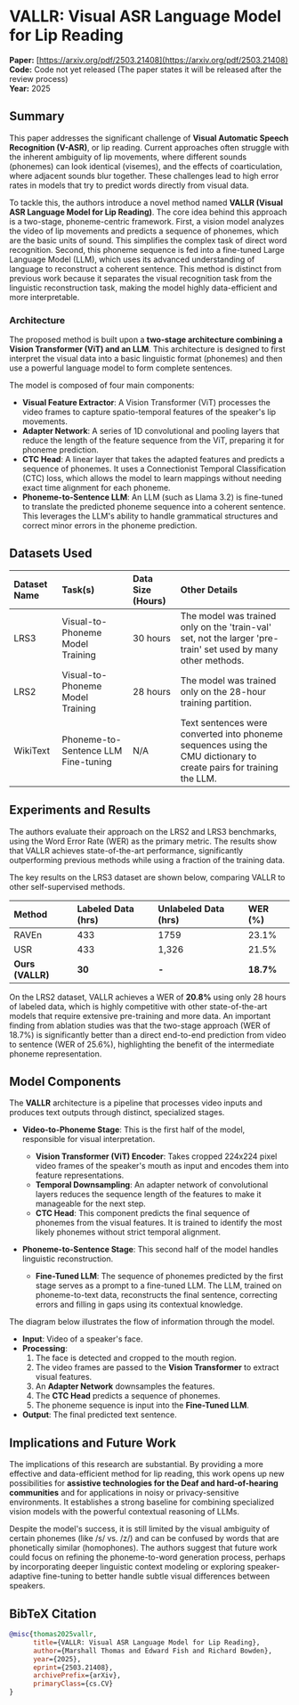 # VALLR: Visual ASR Language Model for Lip Reading

**Paper:** [https://arxiv.org/pdf/2503.21408](https://arxiv.org/pdf/2503.21408)  
**Code:** Code not yet released (The paper states it will be released after the review process)  
**Year:** 2025

## Summary

This paper addresses the significant challenge of **Visual Automatic Speech Recognition (V-ASR)**, or lip reading. Current approaches often struggle with the inherent ambiguity of lip movements, where different sounds (phonemes) can look identical (visemes), and the effects of coarticulation, where adjacent sounds blur together. These challenges lead to high error rates in models that try to predict words directly from visual data.

To tackle this, the authors introduce a novel method named **VALLR (Visual ASR Language Model for Lip Reading)**. The core idea behind this approach is a two-stage, phoneme-centric framework. First, a vision model analyzes the video of lip movements and predicts a sequence of phonemes, which are the basic units of sound. This simplifies the complex task of direct word recognition. Second, this phoneme sequence is fed into a fine-tuned Large Language Model (LLM), which uses its advanced understanding of language to reconstruct a coherent sentence. This method is distinct from previous work because it separates the visual recognition task from the linguistic reconstruction task, making the model highly data-efficient and more interpretable.

### Architecture

The proposed method is built upon a **two-stage architecture combining a Vision Transformer (ViT) and an LLM**. This architecture is designed to first interpret the visual data into a basic linguistic format (phonemes) and then use a powerful language model to form complete sentences.

The model is composed of four main components:
*   **Visual Feature Extractor**: A Vision Transformer (ViT) processes the video frames to capture spatio-temporal features of the speaker's lip movements.
*   **Adapter Network**: A series of 1D convolutional and pooling layers that reduce the length of the feature sequence from the ViT, preparing it for phoneme prediction.
*   **CTC Head**: A linear layer that takes the adapted features and predicts a sequence of phonemes. It uses a Connectionist Temporal Classification (CTC) loss, which allows the model to learn mappings without needing exact time alignment for each phoneme.
*   **Phoneme-to-Sentence LLM**: An LLM (such as Llama 3.2) is fine-tuned to translate the predicted phoneme sequence into a coherent sentence. This leverages the LLM's ability to handle grammatical structures and correct minor errors in the phoneme prediction.

## Datasets Used

| Dataset Name | Task(s) | Data Size (Hours) | Other Details |
| :--- | :--- | :--- | :--- |
| LRS3 | Visual-to-Phoneme Model Training | 30 hours | The model was trained only on the 'train-val' set, not the larger 'pre-train' set used by many other methods. |
| LRS2 | Visual-to-Phoneme Model Training | 28 hours | The model was trained only on the 28-hour training partition. |
| WikiText | Phoneme-to-Sentence LLM Fine-tuning | N/A | Text sentences were converted into phoneme sequences using the CMU dictionary to create pairs for training the LLM. |

## Experiments and Results

The authors evaluate their approach on the LRS2 and LRS3 benchmarks, using the Word Error Rate (WER) as the primary metric. The results show that VALLR achieves state-of-the-art performance, significantly outperforming previous methods while using a fraction of the training data.

The key results on the LRS3 dataset are shown below, comparing VALLR to other self-supervised methods.

| Method | Labeled Data (hrs) | Unlabeled Data (hrs) | WER (%) |
| :--- | :--- | :--- | :--- |
| RAVEn | 433 | 1759 | 23.1% |
| USR | 433 | 1,326 | 21.5% |
| **Ours (VALLR)** | **30** | **-** | **18.7%** |

On the LRS2 dataset, VALLR achieves a WER of **20.8%** using only 28 hours of labeled data, which is highly competitive with other state-of-the-art models that require extensive pre-training and more data. An important finding from ablation studies was that the two-stage approach (WER of 18.7%) is significantly better than a direct end-to-end prediction from video to sentence (WER of 25.6%), highlighting the benefit of the intermediate phoneme representation.

## Model Components

The **VALLR** architecture is a pipeline that processes video inputs and produces text outputs through distinct, specialized stages.

-   **Video-to-Phoneme Stage**: This is the first half of the model, responsible for visual interpretation.
    -   **Vision Transformer (ViT) Encoder**: Takes cropped 224x224 pixel video frames of the speaker's mouth as input and encodes them into feature representations.
    -   **Temporal Downsampling**: An adapter network of convolutional layers reduces the sequence length of the features to make it manageable for the next step.
    -   **CTC Head**: This component predicts the final sequence of phonemes from the visual features. It is trained to identify the most likely phonemes without strict temporal alignment.

-   **Phoneme-to-Sentence Stage**: This second half of the model handles linguistic reconstruction.
    -   **Fine-Tuned LLM**: The sequence of phonemes predicted by the first stage serves as a prompt to a fine-tuned LLM. The LLM, trained on phoneme-to-text data, reconstructs the final sentence, correcting errors and filling in gaps using its contextual knowledge.

The diagram below illustrates the flow of information through the model.

*   **Input**: Video of a speaker's face.
*   **Processing**:
    1.  The face is detected and cropped to the mouth region.
    2.  The video frames are passed to the **Vision Transformer** to extract visual features.
    3.  An **Adapter Network** downsamples the features.
    4.  The **CTC Head** predicts a sequence of phonemes.
    5.  The phoneme sequence is input into the **Fine-Tuned LLM**.
*   **Output**: The final predicted text sentence.

## Implications and Future Work

The implications of this research are substantial. By providing a more effective and data-efficient method for lip reading, this work opens up new possibilities for **assistive technologies for the Deaf and hard-of-hearing communities** and for applications in noisy or privacy-sensitive environments. It establishes a strong baseline for combining specialized vision models with the powerful contextual reasoning of LLMs.

Despite the model's success, it is still limited by the visual ambiguity of certain phonemes (like /s/ vs. /z/) and can be confused by words that are phonetically similar (homophones). The authors suggest that future work could focus on refining the phoneme-to-word generation process, perhaps by incorporating deeper linguistic context modeling or exploring speaker-adaptive fine-tuning to better handle subtle visual differences between speakers.

## BibTeX Citation
```bibtex
@misc{thomas2025vallr,
      title={VALLR: Visual ASR Language Model for Lip Reading}, 
      author={Marshall Thomas and Edward Fish and Richard Bowden},
      year={2025},
      eprint={2503.21408},
      archivePrefix={arXiv},
      primaryClass={cs.CV}
}
```
